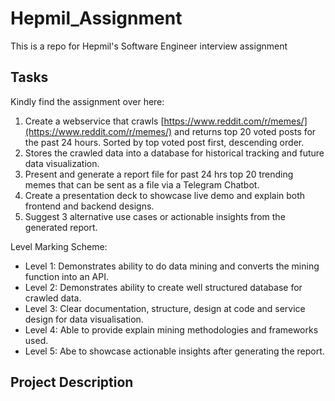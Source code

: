 # Hepmil_Assignment
This is a repo for Hepmil's Software Engineer interview assignment

## Tasks
Kindly find the assignment over here:
1. Create a webservice that crawls [https://www.reddit.com/r/memes/](https://www.reddit.com/r/memes/) and returns top 20 voted posts for the past 24 hours. Sorted by top voted post first, descending order. 
2. Stores the crawled data into a database for historical tracking and future data visualization.
3. Present and generate a report file for past 24 hrs top 20 trending memes that can be sent as a file via a Telegram Chatbot.
4. Create a presentation deck to showcase live demo and explain both frontend and backend designs. 
5. Suggest 3 alternative use cases or actionable insights from the generated report. 

Level Marking Scheme:
- Level 1: Demonstrates ability to do data mining and converts the mining function into an API.
- Level 2: Demonstrates ability to create well structured database for crawled data.
- Level 3: Clear documentation, structure, design at code and service design for data visualisation.  
- Level 4: Able to provide explain mining methodologies and frameworks used.
- Level 5: Abe to showcase actionable insights after generating the report.

## Project Description

